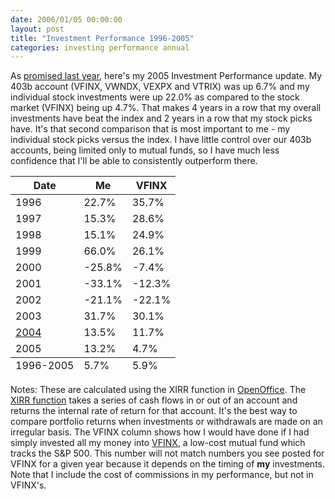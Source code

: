 ```yaml
---
date: 2006/01/05 00:00:00
layout: post
title: "Investment Performance 1996-2005"
categories: investing performance annual
---
```


As [promised last
year](/blog/2005/02/04/investment-performance-1996-2004), here's my
2005 Investment Performance update. My 403b account (VFINX, VWNDX,
VEXPX and VTRIX) was up 6.7% and my individual stock investments were
up 22.0% as compared to the stock market (VFINX) being up 4.7%. That
makes 4 years in a row that my overall investments have beat the index
and 2 years in a row that my stock picks have. It's that second
comparison that is most important to me - my individual stock picks
versus the index. I have little control over our 403b accounts, being
limited only to mutual funds, so I have much less confidence that I'll
be able to consistently outperform there.


<table class="spreadsheet"> <thead> <tr> <th>Date</th>  <th>Me</th> <th>VFINX</th> </tr> </thead> <tfoot> <tr> <td>1996-2005</td> <td>  5.7%</td> <td>  5.9%</td> </tr> </tfoot> <tbody> <tr class="odd"> <td>1996</td> <td> 22.7%</td> <td> 35.7%</td> </tr> <tr class="even"> <td>1997</td> <td> 15.3%</td> <td> 28.6%</td> </tr> <tr class="odd"> <td>1998</td> <td> 15.1%</td> <td> 24.9%</td> </tr> <tr class="even"> <td>1999</td> <td> 66.0%</td> <td> 26.1%</td> </tr> <tr class="odd"> <td>2000</td> <td>-25.8%</td> <td> -7.4%</td> </tr> <tr class="even"> <td>2001</td> <td>-33.1%</td> <td>-12.3%</td> </tr> <tr class="odd"> <td>2002</td> <td>-21.1%</td> <td>-22.1%</td> </tr> <tr class="even"> <td>2003</td> <td> 31.7%</td> <td> 30.1%</td> </tr> <tr class="odd"> <td><a href="http://kurup.org/blog/one-entry?entry%5fid=17065">2004</a></td> <td> 13.5%</td> <td> 11.7%</td> </tr> <tr class="even"> <td>2005</td> <td> 13.2%</td> <td>  4.7%</td> </tr> </tbody> </table>

Notes: These are calculated using the XIRR function in
[OpenOffice](http://www.openoffice.org/). The [XIRR
function](http://www.gummy-stuff.org/misc-stuff.htm#XIRR) takes a
series of cash flows in or out of an account and returns the internal
rate of return for that account. It's the best way to compare
portfolio returns when investments or withdrawals are made on an
irregular basis. The VFINX column shows how I would have done if I had
simply invested all my money into
[VFINX](http://finance.yahoo.com/q?s=vfinx), a low-cost mutual fund
which tracks the S&amp;P 500. This number will not match numbers you
see posted for VFINX for a given year because it depends on the timing
of **my** investments. Note that I include the cost of commissions in
my performance, but not in VFINX's.
